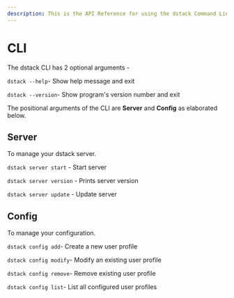 ```yaml
---
description: This is the API Reference for using the dstack Command Line Tool.
---
```


# CLI

The dstack CLI has 2 optional arguments - 

`dstack --help`- Show help message and exit

`dstack --version`- Show program's version number and exit

The positional arguments of the CLI are **Server** and **Config** as elaborated below.

## Server

To manage your dstack server.

`dstack server start`  - Start server 

`dstack server version` - Prints server version

`dstack server update` - Update server

## Config

To manage your configuration.

`dstack config add`- Create a new user profile

`dstack config modify`- Modify an existing user profile

`dstack config remove`- Remove existing user profile

`dstack config list`- List all configured user profiles

